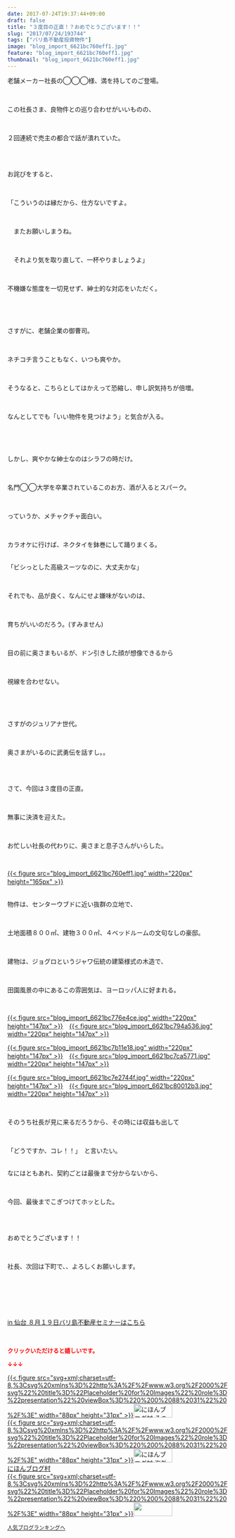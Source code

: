 ```yaml
---
date: 2017-07-24T19:37:44+09:00
draft: false
title: "３度目の正直！？おめでとうございます！！"
slug: "2017/07/24/193744"
tags: ["バリ島不動産投資物件"]
image: "blog_import_6621bc760eff1.jpg"
feature: "blog_import_6621bc760eff1.jpg"
thumbnail: "blog_import_6621bc760eff1.jpg"
---
```

<p>老舗メーカー社長の◯◯◯様、満を持してのご登場。</p><p> </p><p>この社長さま、良物件との巡り合わせがいいものの、</p><p> </p><p>２回連続で売主の都合で話が潰れていた。</p><p> </p><p><br/>お詫びをすると、</p><p> </p><p>「こういうのは縁だから、仕方ないですよ。</p><p> </p><p>　またお願いしまうね。</p><p> </p><p>　それより気を取り直して、一杯やりましょうよ」</p><p> </p><p>不機嫌な態度を一切見せず、紳士的な対応をいただく。</p><p> </p><p> </p><p>さすがに、老舗企業の御曹司。</p><p> </p><p>ネチコチ言うこともなく、いつも爽やか。</p><p> </p><p>そうなると、こちらとしてはかえって恐縮し、申し訳気持ちが倍増。</p><p> </p><p>なんとしてでも「いい物件を見つけよう」と気合が入る。</p><p> </p><p> </p><p>しかし、爽やかな紳士なのはシラフの時だけ。</p><p> </p><p>名門◯◯大学を卒業されているこのお方、酒が入るとスパーク。</p><p> </p><p>っていうか、メチャクチャ面白い。</p><p> </p><p>カラオケに行けば、ネクタイを鉢巻にして踊りまくる。</p><p><br/>「ビシっとした高級スーツなのに、大丈夫かな」</p><p> </p><p>それでも、品が良く、なんにせよ嫌味がないのは、</p><p> </p><p>育ちがいいのだろう。(すみません)</p><p> </p><p>目の前に奥さまもいるが、ドン引きした顔が想像できるから</p><p> </p><p>視線を合わせない。</p><p> </p><p> </p><p>さすがのジュリアナ世代。</p><p> </p><p>奥さまがいるのに武勇伝を話すし。。</p><p> </p><p><br/>さて、今回は３度目の正直。</p><p> </p><p>無事に決済を迎えた。</p><p> </p><p>お忙しい社長の代わりに、奥さまと息子さんがいらした。</p><p> </p><p><a href="blog_import_6621bc760eff1.jpg">{{< figure src="blog_import_6621bc760eff1.jpg" width="220px" height="165px" >}}</a>　</p><p><br/>物件は、センターウブドに近い抜群の立地で、</p><p> </p><p>土地面積８００㎡、建物３００㎡、４ベッドルームの文句なしの豪邸。</p><p> </p><p>建物は、ジョグロというジャワ伝統の建築様式の木造で、</p><p> </p><p>田園風景の中にあるこの雰囲気は、ヨーロッパ人に好まれる。</p><p> </p><p><a href="blog_import_6621bc776e4ce.jpg">{{< figure src="blog_import_6621bc776e4ce.jpg" width="220px" height="147px" >}}</a>　<a href="blog_import_6621bc794a536.jpg">{{< figure src="blog_import_6621bc794a536.jpg" width="220px" height="147px" >}}</a></p><p><a href="blog_import_6621bc7b11e18.jpg">{{< figure src="blog_import_6621bc7b11e18.jpg" width="220px" height="147px" >}}</a>　<a href="blog_import_6621bc7ca5771.jpg">{{< figure src="blog_import_6621bc7ca5771.jpg" width="220px" height="147px" >}}</a></p><p><a href="blog_import_6621bc7e2744f.jpg">{{< figure src="blog_import_6621bc7e2744f.jpg" width="220px" height="147px" >}}</a>　<a href="blog_import_6621bc80012b3.jpg">{{< figure src="blog_import_6621bc80012b3.jpg" width="220px" height="147px" >}}</a></p><p> </p><p>そのうち社長が見に来るだろうから、その時には収益も出して</p><p> </p><p>「どうですか、コレ！！」　と言いたい。</p><p><br/>なにはともあれ、契約ごとは最後まで分からないから、</p><p> </p><p>今回、最後までこぎつけてホッとした。</p><p> </p><p><br/>おめでとうございます！！</p><p> </p><p>社長、次回は下町で、、よろしくお願いします。</p><p> </p><p> </p><p> </p><p><a href="19_ek" target="_blank">in 仙台 ８月１９日バリ島不動産セミナーはこちら</a></p><p> </p><p><font color="#ff0000" size="2"><strong>クリックいただけると嬉しいです。</strong></font></p><p><font color="#ff0000" size="2"><strong>↓↓↓</strong></font></p><p><a href="ranking.html?p_cid=01260127" id="&amp;blogmura_banner" target="_blank">{{< figure src="svg+xml;charset=utf-8,%3Csvg%20xmlns%3D%22http%3A%2F%2Fwww.w3.org%2F2000%2Fsvg%22%20title%3D%22Placeholder%20for%20Images%22%20role%3D%22presentation%22%20viewBox%3D%220%200%2088%2031%22%20%2F%3E" width="88px" height="31px" >}}<noscript><img alt="にほんブログ村 その他生活ブログ 不動産投資へ" border="0" height="31" src="//life.blogmura.com/hudousantoushi/img/hudousantoushi88_31.gif" width="88"></noscript></a><br/><a href="ranking.html?p_cid=01260127" target="_blank">{{< figure src="svg+xml;charset=utf-8,%3Csvg%20xmlns%3D%22http%3A%2F%2Fwww.w3.org%2F2000%2Fsvg%22%20title%3D%22Placeholder%20for%20Images%22%20role%3D%22presentation%22%20viewBox%3D%220%200%2088%2031%22%20%2F%3E" width="88px" height="31px" >}}<noscript><img alt="にほんブログ村 海外生活ブログ バリ島情報へ" border="0" height="31" src="https://img-proxy.blog-video.jp/images?url=http%3A%2F%2Foverseas.blogmura.com%2Fbali%2Fimg%2Fbali88_31.gif" width="88"></noscript></a><br/><a href="ranking.html?p_cid=01260127" target="_blank">にほんブログ村</a><br/><a href="link.php?1804582" title="人気ブログランキングへ">{{< figure src="svg+xml;charset=utf-8,%3Csvg%20xmlns%3D%22http%3A%2F%2Fwww.w3.org%2F2000%2Fsvg%22%20title%3D%22Placeholder%20for%20Images%22%20role%3D%22presentation%22%20viewBox%3D%220%200%2088%2031%22%20%2F%3E" width="88px" height="31px" >}}<noscript><img border="0" height="31" src="https://blog.with2.net/img/banner/banner_22.gif" width="88"></noscript></a></p><p><a href="link.php?1804582" style="font-size: 12px;">人気ブログランキングへ</a></p>


